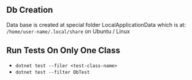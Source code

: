 ## Db Creation
Data base is created at special folder LocalApplicationData
which is at:  
 `/home/user-name/.local/share` on Ubuntu / Linux

## Run Tests On Only One Class
- `dotnet test --filer <test-class-name>`  
- `dotnet test --filter DbTest`
